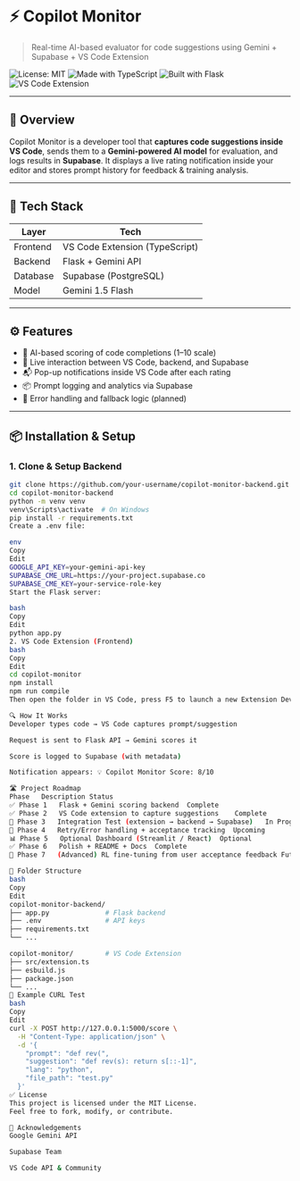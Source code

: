 # ⚡ Copilot Monitor

> Real-time AI-based evaluator for code suggestions using Gemini + Supabase + VS Code Extension

![License: MIT](https://img.shields.io/badge/License-MIT-green.svg)
![Made with TypeScript](https://img.shields.io/badge/language-TypeScript-blue)
![Built with Flask](https://img.shields.io/badge/backend-Flask-red)
![VS Code Extension](https://img.shields.io/badge/editor-VSCode-purple)

---

## 🚀 Overview

Copilot Monitor is a developer tool that **captures code suggestions inside VS Code**, sends them to a **Gemini-powered AI model** for evaluation, and logs results in **Supabase**. It displays a live rating notification inside your editor and stores prompt history for feedback & training analysis.

---

## 🧱 Tech Stack

| Layer           | Tech                      |
|----------------|---------------------------|
| Frontend       | VS Code Extension (TypeScript) |
| Backend        | Flask + Gemini API        |
| Database       | Supabase (PostgreSQL)     |
| Model          | Gemini 1.5 Flash          |

---

## ⚙️ Features

- 🧠 AI-based scoring of code completions (1–10 scale)
- 🔁 Live interaction between VS Code, backend, and Supabase
- 📬 Pop-up notifications inside VS Code after each rating
- 📦 Prompt logging and analytics via Supabase
- 🚨 Error handling and fallback logic (planned)

---

## 📦 Installation & Setup

### 1. Clone & Setup Backend

```bash
git clone https://github.com/your-username/copilot-monitor-backend.git
cd copilot-monitor-backend
python -m venv venv
venv\Scripts\activate  # On Windows
pip install -r requirements.txt
Create a .env file:

env
Copy
Edit
GOOGLE_API_KEY=your-gemini-api-key
SUPABASE_CME_URL=https://your-project.supabase.co
SUPABASE_CME_KEY=your-service-role-key
Start the Flask server:

bash
Copy
Edit
python app.py
2. VS Code Extension (Frontend)
bash
Copy
Edit
cd copilot-monitor
npm install
npm run compile
Then open the folder in VS Code, press F5 to launch a new Extension Development Host.

🔍 How It Works
Developer types code → VS Code captures prompt/suggestion

Request is sent to Flask API → Gemini scores it

Score is logged to Supabase (with metadata)

Notification appears: 💡 Copilot Monitor Score: 8/10

🛣️ Project Roadmap
Phase	Description	Status
✅ Phase 1	Flask + Gemini scoring backend	Complete
✅ Phase 2	VS Code extension to capture suggestions	Complete
🔄 Phase 3	Integration Test (extension → backend → Supabase)	In Progress
🔁 Phase 4	Retry/Error handling + acceptance tracking	Upcoming
📊 Phase 5	Optional Dashboard (Streamlit / React)	Optional
✅ Phase 6	Polish + README + Docs	Complete
🚀 Phase 7	(Advanced) RL fine-tuning from user acceptance feedback	Future

📁 Folder Structure
bash
Copy
Edit
copilot-monitor-backend/
├── app.py              # Flask backend
├── .env                # API keys
├── requirements.txt
└── ...

copilot-monitor/        # VS Code Extension
├── src/extension.ts
├── esbuild.js
├── package.json
└── ...
💬 Example CURL Test
bash
Copy
Edit
curl -X POST http://127.0.0.1:5000/score \
  -H "Content-Type: application/json" \
  -d '{
    "prompt": "def rev(",
    "suggestion": "def rev(s): return s[::-1]",
    "lang": "python",
    "file_path": "test.py"
  }'
✅ License
This project is licensed under the MIT License.
Feel free to fork, modify, or contribute.

🙏 Acknowledgements
Google Gemini API

Supabase Team

VS Code API & Community

